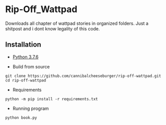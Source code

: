 # Rip-Off_Wattpad

Downloads all chapter of wattpad stories  in organized folders. Just a shitpost and i dont know legality of this code.

## Installation

 - [Python 3.7.6](https://www.python.org/downloads/)


 - Build from source

```
git clone https://github.com/cannibalcheeseburger/rip-off-wattpad.git
cd rip-off-wattpad
```


 - Requirements
```
python -m pip install -r requirements.txt
```

 - Running program
 ```
python book.py
 ```